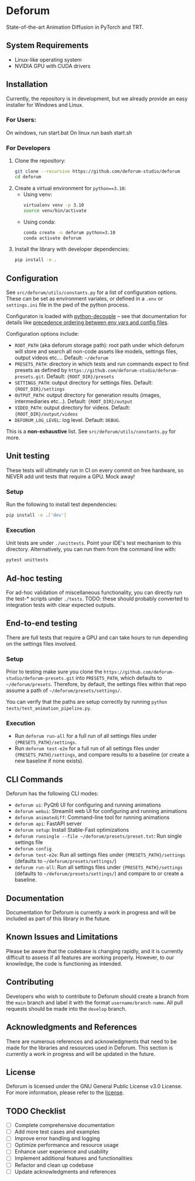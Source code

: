 # Deforum
State-of-the-art Animation Diffusion in PyTorch and TRT.

## System Requirements
- Linux-like operating system
- NVIDIA GPU with CUDA drivers

## Installation
Currently, the repository is in development, but we already provide an easy installer for Windows and Linux.

### For Users:
On windows, run start.bat
On linux run bash start.sh

### For Developers
1. Clone the repository:
   ```bash
   git clone --recursive https://github.com/deforum-studio/deforum
   cd deforum
   ```
2. Create a virtual environment for `python==3.10`:
   - Using venv:
     ```bash
     virtualenv venv -p 3.10
     source venv/bin/activate
     ```
   - Using conda:
     ```bash
     conda create -n deforum python=3.10
     conda activate deforum
     ```
3. Install the library with developer dependencies:
   ```bash
   pip install -e .
   ```

## Configuration

See `src/deforum/utils/constants.py` for a list of configuration options. These can be set as environment variales, or defined in a `.env` or `settings.ini` file in the pwd of the python process. 

Configuraton is loaded with [python-decouple](https://pypi.org/project/python-decouple/) – see that documentation for details like [precedence ordering between env vars and config files](https://pypi.org/project/python-decouple/#how-does-it-work).

Configuration options include:

- `ROOT_PATH` (aka deforum storage path): root path under which deforum will store and search all non-code assets like models, settings files, output videos etc.... Default: `~/deforum`
- `PRESETS_PATH`: directory in which tests and run commands expect to find presets as defined by `https://github.com/deforum-studio/deforum-presets.git`. Default: `{ROOT_DIR}/presets`
- `SETTINGS_PATH`: output directory for settings files. Default: `{ROOT_DIR}/settings`
- `OUTPUT_PATH`: output directory for generation results (images, intermediaries etc...). Default: `{ROOT_DIR}/output`
- `VIDEO_PATH`: output directory for videos. Default:  `{ROOT_DIR}/output/videos`
- `DEFORUM_LOG_LEVEL`: log level. Default: `DEBUG`.

This is a **non-exhaustive** list. See `src/deforum/utils/constants.py` for more.


## Unit testing

These tests will ultimately run in CI on every commit on free hardware, so NEVER add unit tests that require a GPU. Mock away!

### Setup

Run the following to install test dependencies:

```bash
pip install -e .['dev']
```

### Execution

Unit tests are under `./unittests`. Point your IDE's test mechanism to this directory. Alternatively, you can run them from the command line with:

```bash
pytest unittests
```

## Ad-hoc testing

For ad-hoc validation of miscellaneous functionality, you can directly run the test-* scripts under `./tests`.
TODO: these should probably converted to integration tests with clear expected outputs.


## End-to-end testing

There are full tests that require a GPU and can take hours to run depending on the settings files involved.

### Setup

Prior to testing make sure you clone the `https://github.com/deforum-studio/deforum-presets.git` into `PRESETS_PATH`, which defaults to `~/deforum/presets`. Therefore, by default, the settings files within that repo assume a path of `~/deforum/presets/settings/`.

You can verify that the paths are setup correctly by running `python tests/test_animation_pipeline.py`. 

### Execution

- Run `deforum run-all` for a full run of all settings files under `{PRESETS_PATH}/settings`.
- Run `deforum test-e2e` for a full run of all settings files under `{PRESETS_PATH}/settings`, and compare results to a baseline (or create a new baseline if none exists).


## CLI Commands
Deforum has the following CLI modes:
- `deforum ui`: PyQt6 UI for configuring and running animations
- `deforum webui`: Streamlit web UI for configuring and running animations
- `deforum animatediff`: Command-line tool for running animations
- `deforum api`: FastAPI server
- `deforum setup`: Install Stable-Fast optimizations
- `deforum runsingle --file ~/deforum/presets/preset.txt`: Run single settings file
- `deforum config`
- `deforum test-e2e`: Run all settings files under `{PRESETS_PATH}/settings` (defaults to `~/deforum/presets/settings/`) 
- `deforum run-all`: Run all settings files under `{PRESETS_PATH}/settings` (defaults to `~/deforum/presets/settings/`) and compare to or create a baseline. 


## Documentation
Documentation for Deforum is currently a work in progress and will be included as part of this library in the future.

## Known Issues and Limitations
Please be aware that the codebase is changing rapidly, and it is currently difficult to assess if all features are working properly. However, to our knowledge, the code is functioning as intended.

## Contributing
Developers who wish to contribute to Deforum should create a branch from the `main` branch and label it with the format `username/branch-name`. All pull requests should be made into the `develop` branch.

## Acknowledgments and References
There are numerous references and acknowledgments that need to be made for the libraries and resources used in Deforum. This section is currently a work in progress and will be updated in the future.

## License
Deforum is licensed under the GNU General Public License v3.0 License. For more information, please refer to the [license](https://github.com/deforum-studio/deforum/blob/main/LICENSE).

## TODO Checklist
- [ ] Complete comprehensive documentation
- [ ] Add more test cases and examples
- [ ] Improve error handling and logging
- [ ] Optimize performance and resource usage
- [ ] Enhance user experience and usability
- [ ] Implement additional features and functionalities
- [ ] Refactor and clean up codebase
- [ ] Update acknowledgments and references
